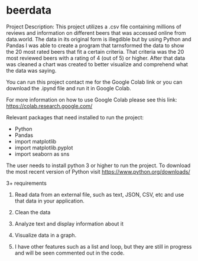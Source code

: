 # beerdata
Project Description:
This project utilizes a .csv file containing millions of reviews and information on different beers that was accessed online from data.world. The data in its original form is illegdible but by using Python and Pandas I was able to create a program that tarnsformed the data to show the 20 most rated beers that fit a certain criteria. That criteria was the 20 most reviewed beers with a rating of 4 (out of 5) or higher. After that data was cleaned a chart was created to better visualize and comprehend what the data was saying.

You can run this project contact me for the Google Colab link or you can download the .ipynd file and run it in Google Colab.

For more information on how to use Google Colab please see this link: https://colab.research.google.com/

Relevant packages that need installed to run the project:
- Python
- Pandas
- import matplotlib
- import matplotlib.pyplot
- import seaborn as sns 

The user needs to install python 3 or higher to run the project. To download the most recent version of Python visit https://www.python.org/downloads/

3+ requirements
1. Read data from an external file, such as text, JSON, CSV, etc and use that data in your application.

2. Clean the data 

3. Analyze text and display information about it

4. Visualize data in a graph.

5. I have other features such as a list and loop, but they are still in progress and will be seen commented out in the code.
